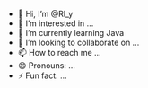 - 👋 Hi, I’m @Rl_y
- 👀 I’m interested in ...
- 🌱 I’m currently learning Java
- 💞️ I’m looking to collaborate on ...
- 📫 How to reach me ...
- 😄 Pronouns: ...
- ⚡ Fun fact: ...

<!---
RealyRulerov/RealyRulerov is a ✨ special ✨ repository because its `README.md` (this file) appears on your GitHub profile.
You can click the Preview link to take a look at your changes.
--->
